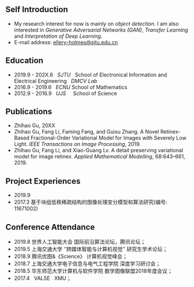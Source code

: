 ## Self Introduction
- My research interest for now is mainly on _object detection_. I am also interested in _Generative Adversarial Networks (GAN)_, _Transfer Learning_ and _Interpretation of Deep Learning_.  
- E-mail address: ellery-holmes@sjtu.edu.cn

## Education
- 2019.9 - 202X.6 &nbsp;   _SJTU_ &nbsp; School of Electronical Information and Electrical Engineering &nbsp;  _DMCV Lab_  
- 2016.9 - 2019.6 &nbsp;   _ECNU_         School of Mathematics
- 2012.9 - 2016.9 &nbsp;   _UJS_  &nbsp;&nbsp;&nbsp; School of Science

## Publications
* Zhihao Gu,   20XX  
* Zhihao Gu, Fang Li, Faming Fang, and Guixu Zhang. A Novel Retinex-Based Fractional-Order Variational Model for Images with Severely Low Light. *IEEE Transactions on Image Processing*, 2019.  
* Zhihao Gu, Fang Li, and Xiao-Guang Lv. A detail preserving variational model for image retinex. *Applied Mathematical Modelling*, 68:643–661, 2019.

## Project Experiences
- 2019.9  
- 2017.3  基于块组低秩稀疏结构的图像处理变分模型和算法研究(编号: 11671002)

## Conference Attendance
- 2019.8  世界人工智能大会 国际前沿算法论坛，腾讯论坛；  
- 2019.5 上海交通大学 ‘‘跨媒体智能与计算机视觉’’ 研究生学术论坛；  
- 2018.9 腾讯优图&《Science》 计算机视觉峰会；  
- 2018.7 上海交通大学电子信息与电气工程学院 深度学习研讨会；  
- 2018.5 华东师范大学计算机与软件学院 数学图像联盟2018年度会议；  
- 2017.4 &nbsp; VALSE &nbsp; XMU；  



